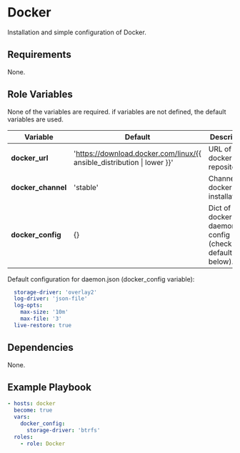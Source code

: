 Docker
=========

Installation and simple configuration of Docker.

Requirements
------------

None.

Role Variables
--------------

None of the variables are required. if variables are not defined, the default variables are used.

| Variable                     | Default                                                                | Description                                              |
| -----------------------------| -----------------------------------------------------------------------| ---------------------------------------------------------|
| **docker_url**               | 'https://download.docker.com/linux/{{ ansible_distribution \| lower }}' | URL of docker repository.                                |
| **docker_channel**           | 'stable'                                                               | Channel of docker installation.                          |
| **docker_config**            | {}                                                                     | Dict of docker daemon.json config (check default below). |


Default configuration for daemon.json (docker_config variable):

```yaml
  storage-driver: 'overlay2'
  log-driver: 'json-file'
  log-opts:
    max-size: '10m'
    max-file: '3'
  live-restore: true
```

Dependencies
--------------

None.

Example Playbook
----------------

```yaml
- hosts: docker
  become: true
  vars:
    docker_config:
      storage-driver: 'btrfs'
  roles:
    - role: Docker
```
